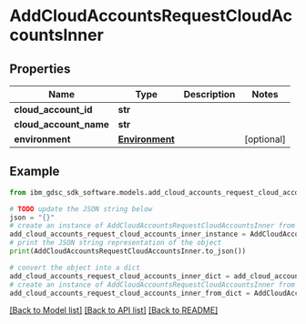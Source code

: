 # AddCloudAccountsRequestCloudAccountsInner


## Properties

Name | Type | Description | Notes
------------ | ------------- | ------------- | -------------
**cloud_account_id** | **str** |  | 
**cloud_account_name** | **str** |  | 
**environment** | [**Environment**](Environment.md) |  | [optional] 

## Example

```python
from ibm_gdsc_sdk_software.models.add_cloud_accounts_request_cloud_accounts_inner import AddCloudAccountsRequestCloudAccountsInner

# TODO update the JSON string below
json = "{}"
# create an instance of AddCloudAccountsRequestCloudAccountsInner from a JSON string
add_cloud_accounts_request_cloud_accounts_inner_instance = AddCloudAccountsRequestCloudAccountsInner.from_json(json)
# print the JSON string representation of the object
print(AddCloudAccountsRequestCloudAccountsInner.to_json())

# convert the object into a dict
add_cloud_accounts_request_cloud_accounts_inner_dict = add_cloud_accounts_request_cloud_accounts_inner_instance.to_dict()
# create an instance of AddCloudAccountsRequestCloudAccountsInner from a dict
add_cloud_accounts_request_cloud_accounts_inner_from_dict = AddCloudAccountsRequestCloudAccountsInner.from_dict(add_cloud_accounts_request_cloud_accounts_inner_dict)
```
[[Back to Model list]](../README.md#documentation-for-models) [[Back to API list]](../README.md#documentation-for-api-endpoints) [[Back to README]](../README.md)


